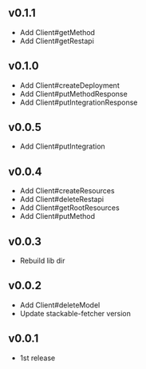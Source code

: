 ## v0.1.1
- Add Client#getMethod
- Add Client#getRestapi

## v0.1.0
- Add Client#createDeployment
- Add Client#putMethodResponse
- Add Client#putIntegrationResponse

## v0.0.5
- Add Client#putIntegration

## v0.0.4
- Add Client#createResources
- Add Client#deleteRestapi
- Add Client#getRootResources
- Add Client#putMethod

## v0.0.3
- Rebuild lib dir

## v0.0.2
- Add Client#deleteModel
- Update stackable-fetcher version

## v0.0.1
- 1st release
